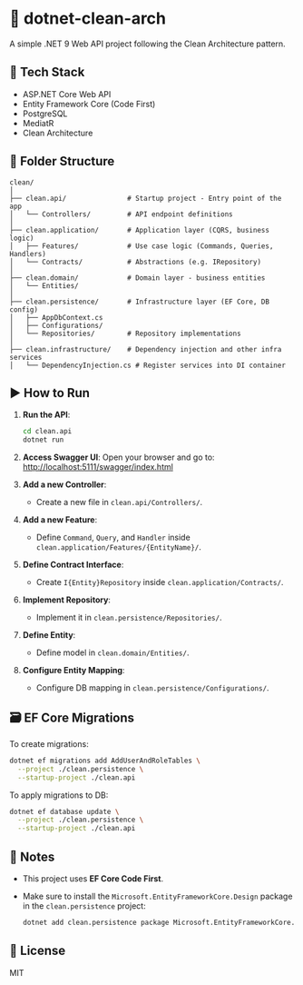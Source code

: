 # 🧼 dotnet-clean-arch

A simple .NET 9 Web API project following the Clean Architecture pattern.

## 💪 Tech Stack

* ASP.NET Core Web API
* Entity Framework Core (Code First)
* PostgreSQL
* MediatR
* Clean Architecture

## 📂 Folder Structure

```text
clean/
│
├── clean.api/               # Startup project - Entry point of the app
│   └── Controllers/         # API endpoint definitions
│
├── clean.application/       # Application layer (CQRS, business logic)
│   ├── Features/            # Use case logic (Commands, Queries, Handlers)
│   └── Contracts/           # Abstractions (e.g. IRepository)
│
├── clean.domain/            # Domain layer - business entities
│   └── Entities/
│
├── clean.persistence/       # Infrastructure layer (EF Core, DB config)
│   ├── AppDbContext.cs
│   ├── Configurations/
│   └── Repositories/        # Repository implementations
│
├── clean.infrastructure/    # Dependency injection and other infra services
│   └── DependencyInjection.cs # Register services into DI container
```

## ▶️ How to Run

1. **Run the API**:

   ```bash
   cd clean.api
   dotnet run
   ```

2. **Access Swagger UI**:
   Open your browser and go to:
   [http://localhost:5111/swagger/index.html](http://localhost:5111/swagger/index.html)

3. **Add a new Controller**:

   * Create a new file in `clean.api/Controllers/`.

4. **Add a new Feature**:

   * Define `Command`, `Query`, and `Handler` inside `clean.application/Features/{EntityName}/`.

5. **Define Contract Interface**:

   * Create `I{Entity}Repository` inside `clean.application/Contracts/`.

6. **Implement Repository**:

   * Implement it in `clean.persistence/Repositories/`.

7. **Define Entity**:

   * Define model in `clean.domain/Entities/`.

8. **Configure Entity Mapping**:

   * Configure DB mapping in `clean.persistence/Configurations/`.

## 🗃️ EF Core Migrations

To create migrations:

```bash
dotnet ef migrations add AddUserAndRoleTables \
  --project ./clean.persistence \
  --startup-project ./clean.api
```

To apply migrations to DB:

```bash
dotnet ef database update \
  --project ./clean.persistence \
  --startup-project ./clean.api
```

## 📌 Notes

* This project uses **EF Core Code First**.
* Make sure to install the `Microsoft.EntityFrameworkCore.Design` package in the `clean.persistence` project:

  ```bash
  dotnet add clean.persistence package Microsoft.EntityFrameworkCore.Design
  ```

## 📜 License

MIT
